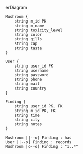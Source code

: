 erDiagram

    Mushroom {
        string m_id PK
        string m_name
        string toxicity_level
        string color
        string gills
        string cap
        string taste
    }
    
    User {
        string user_id PK
        string username
        string password
        string phone
        string mail
        string country
    }
    
    Finding {
        string user_id PK, FK
        string m_id PK, FK
        string time
        string city
        string notes
    }
    
    Mushroom ||--o{ Finding : has
    User ||--o{ Finding : records
    Mushroom |o--o{ Finding : "1..*"
